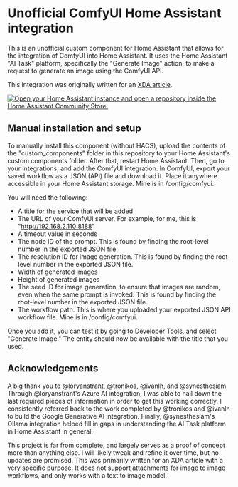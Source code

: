 # Unofficial ComfyUI Home Assistant integration

This is an unofficial custom component for Home Assistant that allows for the integration of ComfyUI into Home Assistant. It uses the Home Assistant "AI Task" platform, specifically the "Generate Image" action, to make a request to generate an image using the ComfyUI API.

This integration was originally written for an [XDA article](https://www.xda-developers.com/made-custom-home-assistant-integration-dashboard-new-art/).

[![Open your Home Assistant instance and open a repository inside the Home Assistant Community Store.](https://my.home-assistant.io/badges/hacs_repository.svg)](https://my.home-assistant.io/redirect/hacs_repository/?owner=Incipiens&repository=ComfyUI-Home-Assistant)

## Manual installation and setup

To manually install this component (without HACS), upload the contents of the "custom_components" folder in this repository to your Home Assistant's custom components folder. After that, restart Home Assistant. Then, go to your integrations, and add the ComfyUI integration. In ComfyUI, export your saved workflow as a JSON (API) file and download it. Place it anywhere accessible in your Home Assistant storage. Mine is in /config/comfyui.

You will need the following:

* A title for the service that will be added
* The URL of your ComfyUI server. For example, for me, this is "http://192.168.2.110:8188"
* A timeout value in seconds
* The node ID of the prompt. This is found by finding the root-level number in the exported JSON file.
* The resolution ID for image generation. This is found by finding the root-level number in the exported JSON file.
* Width of generated images
* Height of generated images
* The seed ID for image generation, to ensure that images are random, even when the same prompt is invoked. This is found by finding the root-level number in the exported JSON file.
* The workflow path. This is where you uploaded your exported JSON API workflow file. Mine is in /config/comfyui.

Once you add it, you can test it by going to Developer Tools, and select "Generate Image." The entity should now be available with the title that you used.

## Acknowledgements

A big thank you to @loryanstrant, @tronikos, @ivanlh, and @synesthesiam. Through @loryanstrant's Azure AI integration, I was able to nail down the last required pieces of information in order to get this working correctly. I consistently referred back to the work completed by @tronikos and @ivanlh to build the Google Generative AI integration. Finally, @synesthesiam's Ollama integration helped fill in gaps in understanding the AI Task platform in Home Assistant in general.

This project is far from complete, and largely serves as a proof of concept more than anything else. I will likely tweak and refine it over time, but no updates are promised. This was primarily written for an XDA article with a very specific purpose. It does not support attachments for image to image workflows, and only works with a text to image model.